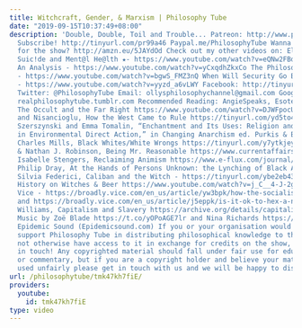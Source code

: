```yaml
---
title: Witchcraft, Gender, & Marxism | Philosophy Tube
date: "2019-09-15T10:37:49+08:00"
description: 'Double, Double, Toil and Trouble... Patreon: http://www.patreon.com/PhilosophyTube
  Subscribe! http://tinyurl.com/pr99a46 Paypal.me/PhilosophyTube Wanna get me a book
  for the show? http://amzn.eu/5JAYdOd Check out my other videos on: Elon Musk - https://www.youtube.com/watch?v=5gnlhmaM-dM
  Suic!de and Ment@l He@lth ★- https://www.youtube.com/watch?v=eQNw2FBdpyE Transphobia:
  An Analysis - https://www.youtube.com/watch?v=yCxqdhZkxCo The Philosophy of Antifa
  - https://www.youtube.com/watch?v=bgwS_FMZ3nQ When Will Security Go Back to Normal?
  - https://www.youtube.com/watch?v=yyzd_a6vLWY Facebook: http://tinyurl.com/jgjek5w
  Twitter: @PhilosophyTube Email: ollysphilosophychannel@gmail.com Google+: google.com/+thephilosophytube
  realphilosophytube.tumblr.com Recommended Reading: AngieSpeaks, Esoteric Fascism:
  The Occult and the Far Right https://www.youtube.com/watch?v=DJWFpocUvWc Anievas
  and Nisancioglu, How the West Came to Rule https://tinyurl.com/yd5to488 Bronislaw
  Szerszynski and Emma Tomalin, “Enchantment and Its Uses: Religion and Spirituality
  in Environmental Direct Action,” in Changing Anarchism ed. Purkis & Bowen https://tinyurl.com/y9zd8fp3
  Charles Mills, Black Whites/White Wrongs https://tinyurl.com/y7ytkjey Eli Massey
  & Nathan J. Robinson, Being Mr. Reasonable https://www.currentaffairs.org/2018/10/being-mr-reasonable
  Isabelle Stengers, Reclaiming Animism https://www.e-flux.com/journal/36/61245/reclaiming-animism/
  Philip Dray, At the Hands of Persons Unknown: the Lynching of Black America https://tinyurl.com/yatjv5zb
  Silvia Federici, Caliban and the Witch - https://tinyurl.com/ybe2eb43 Step Back
  History on Witches & Beer https://www.youtube.com/watch?v=j_C__4-J-2g&feature=youtu.be
  Vice - https://broadly.vice.com/en_us/article/yw3bpk/how-the-socialist-feminists-of-witch-use-magic-to-fight-capitalism
  and https://broadly.vice.com/en_us/article/j5eppk/is-it-ok-to-hex-a-nazi-how-anti-fascist-witches-are-mobilizing-under-trump
  Williams, Capitalism and Slavery https://archive.org/details/capitalismandsla033027mbp
  Music by Zoë Blade https://t.co/yOPoAGE7lr and Nina Richards https://t.co/0o1mWVWW9l
  Epidemic Sound (Epidemicsound.com) If you or your organisation would like to financially
  support Philosophy Tube in distributing philosophical knowledge to those who might
  not otherwise have access to it in exchange for credits on the show, please get
  in touch! Any copyrighted material should fall under fair use for educational purposes
  or commentary, but if you are a copyright holder and believe your material has been
  used unfairly please get in touch with us and we will be happy to discuss it.'
url: /philosophytube/tmk47kh7fiE/
providers:
  youtube:
    id: tmk47kh7fiE
type: video
---
```

